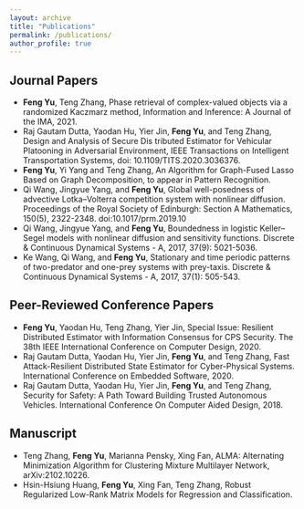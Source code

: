 ```yaml
---
layout: archive
title: "Publications"
permalink: /publications/
author_profile: true
---
```


<!-- {% if author.googlescholar %}
  You can also find my articles on <u><a href="{{author.googlescholar}}">my Google Scholar profile</a>.</u>
{% endif %}

{% include base_path %}

{% for post in site.publications reversed %}
  {% include archive-single.html %}
{% endfor %} -->

## Journal Papers

- **Feng Yu**, Teng Zhang, Phase retrieval of complex-valued objects via a randomized Kaczmarz method, Information and Inference: A Journal of the IMA, 2021.
- Raj Gautam Dutta, Yaodan Hu, Yier Jin, **Feng Yu**, and Teng Zhang, Design and Analysis of Secure Dis tributed Estimator for Vehicular Platooning in Adversarial Environment, IEEE Transactions on Intelligent Transportation Systems, doi: 10.1109/TITS.2020.3036376.
- **Feng Yu**, Yi Yang and Teng Zhang, An Algorithm for Graph-Fused Lasso Based on Graph Decomposition, to appear in Pattern Recognition.
- Qi Wang, Jingyue Yang, and **Feng Yu**, Global well-posedness of advective Lotka–Volterra competition system with nonlinear diffusion. Proceedings of the Royal Society of Edinburgh: Section A Mathematics, 150(5), 2322-2348. doi:10.1017/prm.2019.10
- Qi Wang, Jingyue Yang, and **Feng Yu**, Boundedness in logistic Keller–Segel models with nonlinear diffusion and sensitivity functions. Discrete & Continuous Dynamical Systems - A, 2017, 37(9): 5021-5036.
- Ke Wang, Qi Wang, and **Feng Yu**, Stationary and time periodic patterns of two-predator and one-prey systems with prey-taxis. Discrete & Continuous Dynamical Systems - A, 2017, 37(1): 505-543.

## Peer-Reviewed Conference Papers

- **Feng Yu**, Yaodan Hu, Teng Zhang, Yier Jin, Special Issue: Resilient Distributed Estimator with Information Consensus for CPS Security. The 38th IEEE International Conference on Computer Design, 2020.
- Raj Gautam Dutta, Yaodan Hu, Yier Jin, **Feng Yu**, and Teng Zhang, Fast Attack-Resilient Distributed State Estimator for Cyber-Physical Systems. International Conference on Embedded Software, 2020.
- Raj Gautam Dutta, Yaodan Hu, Yier Jin, **Feng Yu**, and Teng Zhang, Security for Safety: A Path Toward Building Trusted Autonomous Vehicles. International Conference On Computer Aided Design, 2018.

## Manuscript

- Teng Zhang, **Feng Yu**, Marianna Pensky, Xing Fan, ALMA: Alternating Minimization Algorithm for Clustering Mixture Multilayer Network, arXiv:2102.10226.
- Hsin-Hsiung Huang, **Feng Yu**, Xing Fan, Teng Zhang, Robust Regularized Low-Rank Matrix Models for Regression and Classification.
